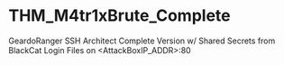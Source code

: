 # THM_M4tr1xBrute_Complete
GeardoRanger SSH Architect Complete Version w/ Shared Secrets from BlackCat Login Files on &lt;AttackBoxIP_ADDR>:80
